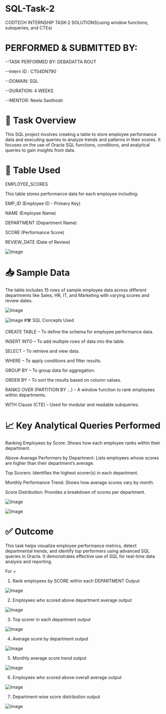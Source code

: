 # SQL-Task-2
CODTECH INTERNSHIP TASK-2 SOLUTIONS(using window functions, subqueries, and CTEs)

# PERFORMED & SUBMITTED BY:

--TASK PERFORMED BY: DEBADATTA ROUT

--Intern ID : CT04DN790

--DOMAIN: SQL

--DURATION: 4 WEEKS

--MENTOR: Neela Santhosh

# 📝 Task Overview

This SQL project involves creating a table to store employee performance data and executing queries to analyze trends and patterns in their scores. It focuses on the use of Oracle SQL functions, conditions, and analytical queries to gain insights from data.

# 📂 Table Used

EMPLOYEE_SCORES

This table stores performance data for each employee including:

EMP_ID (Employee ID - Primary Key)

NAME (Employee Name)

DEPARTMENT (Department Name)

SCORE (Performance Score)

REVIEW_DATE (Date of Review)

![Image](https://github.com/user-attachments/assets/236f1540-c7b1-4db9-b4e6-b24aef7f1aee)

# 📥 Sample Data

The table includes 15 rows of sample employee data across different departments like Sales, HR, IT, and Marketing with varying scores and review dates.

![Image](https://github.com/user-attachments/assets/72669075-cc14-4970-a04b-8611f5d0e1b2)

![Image](https://github.com/user-attachments/assets/5e99be86-e0f1-47f1-a937-eab086ccd7f2)
#🛠️ SQL Concepts Used

CREATE TABLE – To define the schema for employee performance data.

INSERT INTO – To add multiple rows of data into the table.

SELECT – To retrieve and view data.

WHERE – To apply conditions and filter results.

GROUP BY – To group data for aggregation.

ORDER BY – To sort the results based on column values.

RANK() OVER (PARTITION BY ...) – A window function to rank employees within departments.

WITH Clause (CTE) – Used for modular and readable subqueries.

# 📈 Key Analytical Queries Performed

Ranking Employees by Score: Shows how each employee ranks within their department.

Above-Average Performers by Department: Lists employees whose scores are higher than their department’s average.

Top Scorers: Identifies the highest scorer(s) in each department.

Monthly Performance Trend: Shows how average scores vary by month.

Score Distribution: Provides a breakdown of scores per department.

![Image](https://github.com/user-attachments/assets/1b715227-2761-4c93-a60c-5f692c9c99fa)

![Image](https://github.com/user-attachments/assets/d4c7e53a-8067-444f-a2a7-3e5bdc54adc8)

# ✅ Outcome

This task helps visualize employee performance metrics, detect departmental trends, and identify top performers using advanced SQL queries in Oracle. It demonstrates effective use of SQL for real-time data analysis and reporting.

For = 

1. Rank employees by SCORE within each DEPARTMENT Output

![Image](https://github.com/user-attachments/assets/1bd58b70-0a10-4f6a-b1e1-314d213e9e6e)

2. Employees who scored above department average output

![Image](https://github.com/user-attachments/assets/74f34dd4-1c75-46e5-91a1-d87f33f6a0db)

3. Top scorer in each department output

![Image](https://github.com/user-attachments/assets/e00340b3-0343-4429-b7c2-d640f687bd2d)

4. Average score by department output

![Image](https://github.com/user-attachments/assets/9075f0cf-de53-427f-9299-7f6ab18c2e14)

5. Monthly average score trend output

![Image](https://github.com/user-attachments/assets/1df61d4e-a492-4738-8eca-419f94d5474f)

6. Employees who scored above overall average output

![Image](https://github.com/user-attachments/assets/2bb29b5b-67d0-45ab-a417-2f7baab08342)

7. Department-wise score distribution output

![Image](https://github.com/user-attachments/assets/dd76d461-e534-4df7-a0ba-0def58b59a7c)
